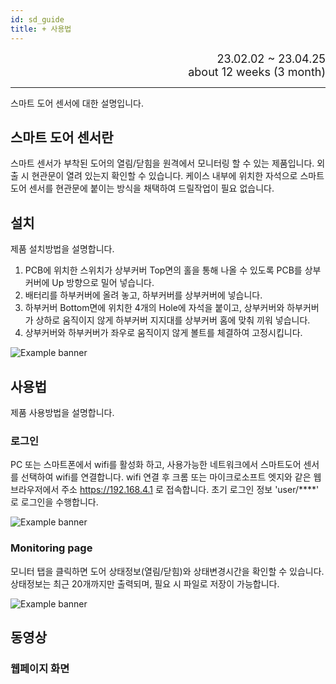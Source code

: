 ```yaml
---
id: sd_guide
title: + 사용법
---
```


<div align="right">
  <font size="4">
    23.02.02 ~ 23.04.25<br/>
		about 12 weeks (3 month)
  </font>
</div>

---

스마트 도어 센서에 대한 설명입니다.

## 스마트 도어 센서란

스마트 센서가 부착된 도어의 열림/닫힘을 원격에서 모니터링 할 수 있는 제품입니다. 외출 시 현관문이 열려 있는지 확인할 수 있습니다. 케이스 내부에 위치한 자석으로 스마트 도어 센서를 현관문에 붙이는 방식을 채택하여 드릴작업이 필요 없습니다.

## 설치

제품 설치방법을 설명합니다.
1. PCB에 위치한 스위치가 상부커버 Top면의 홀을 통해 나올 수 있도록 PCB를 상부커버에 Up 방향으로 밀어 넣습니다.
2. 배터리를 하부커버에 올려 놓고, 하부커버를 상부커버에 넣습니다.
3. 하부커버 Bottom면에 위치한 4개의 Hole에 자석을 붙이고, 상부커버와 하부커버가 상하로 움직이지 않게 하부커버 지지대를 상부커버 홈에 맞춰 끼워 넣습니다.
4. 상부커버와 하부커버가 좌우로 움직이지 않게 볼트를 체결하여 고정시킵니다.

<div style={{width: '100%'}}>
	<img
		src={require('/img/4_ews2/ews2_spec_hw_assemble.png').default}
		style={{width: '100%'}}
		alt="Example banner"
	/>
</div>

## 사용법

제품 사용방법을 설명합니다.

### 로그인
PC 또는 스마트폰에서 wifi를 활성화 하고, 사용가능한 네트워크에서 스마트도어 센서를 선택하여 wifi를 연결합니다. wifi 연결 후 크롬 또는 마이크로소프트 엣지와 같은 웹브라우저에서 주소 https://192.168.4.1 로 접속합니다. 초기 로그인 정보 'user/****' 로 로그인을 수행합니다.

<div style={{width: '100%'}}>
	<img
		src={require('/img/4_ews2/ews2_spec_sw_html3_login.png').default}
		style={{width: '100%'}}
		alt="Example banner"
	/>
</div>

### Monitoring page

모니터 탭을 클릭하면 도어 상태정보(열림/닫힘)와 상태변경시간을 확인할 수 있습니다. 상태정보는 최근 20개까지만 출력되며, 필요 시 파일로 저장이 가능합니다.

<div style={{width: '100%'}}>
	<img
		src={require('/img/4_ews2/ews2_spec_sw_html5_openclose.png').default}
		style={{width: '100%'}}
		alt="Example banner"
	/>
</div>

## 동영상

### 웹페이지 화면

